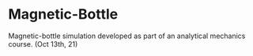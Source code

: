 # Magnetic-Bottle
Magnetic-bottle simulation developed as part of an analytical mechanics course. (Oct 13th, 21)
